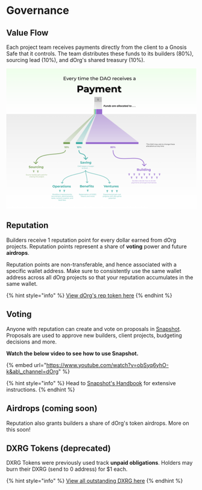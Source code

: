 # Governance

## Value Flow

Each project team receives payments directly from the client to a Gnosis Safe that it controls. The team distributes these funds to its builders \(80%\), sourcing lead \(10%\), and dOrg's shared treasury \(10%\).

![](.gitbook/assets/value-flow.png)

## Reputation

Builders receive 1 reputation point for every dollar earned from dOrg projects. Reputation points represent a share of **voting** power and future **airdrops**.

Reputation points are non-transferable, and hence associated with a specific wallet address. Make sure to consistently use the same wallet address across all dOrg projects so that your reputation accumulates in the same wallet.

{% hint style="info" %}
[View dOrg's rep token here](https://etherscan.io/token/0x62300cec5240e5b273781ad67ce735107f3dacd4#balances)
{% endhint %}

## Voting

Anyone with reputation can create and vote on proposals in [Snapshot](https://snapshot.org/#/dorg.eth). Proposals are used to approve new builders, client projects, budgeting decisions and more.

**Watch the below video to see how to use Snapshot.**

{% embed url="https://www.youtube.com/watch?v=obSyq6yhO-k&ab\_channel=dOrg" %}

{% hint style="info" %}
Head to [Snapshot's Handbook](https://docs.snapshot.org/proposals) for extensive instructions.
{% endhint %}

## Airdrops \(coming soon\)

Reputation also grants builders a share of dOrg's token airdrops. More on this soon!

## DXRG Tokens \(deprecated\)

DXRG Tokens were previously used track **unpaid obligations**. Holders may burn their DXRG \(send to 0 address\) for $1 each.

{% hint style="info" %}
[View all outstanding DXRG here](https://blockscout.com/poa/xdai/tokens/0x76D37cbB1fD75912bfB0cE885c506C77955F5C05/token-transfers)
{% endhint %}

